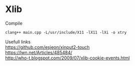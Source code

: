 # Xlib

Compile
```
clang++ main.cpp -L/usr/include/X11 -lX11 -lXi -o xtry
```

Usefull links  
https://github.com/esjeon/xinput2-touch  
https://lwn.net/Articles/485484/  
http://who-t.blogspot.com/2009/07/xlib-cookie-events.html

